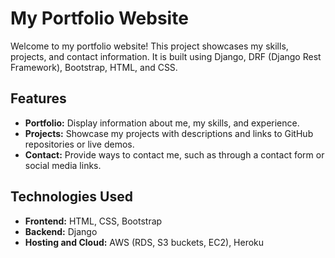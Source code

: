 # My Portfolio Website

Welcome to my portfolio website! This project showcases my skills, projects, and contact information. It is built using Django, DRF (Django Rest Framework), Bootstrap, HTML, and CSS.

## Features

- **Portfolio:** Display information about me, my skills, and experience.
- **Projects:** Showcase my projects with descriptions and links to GitHub repositories or live demos.
- **Contact:** Provide ways to contact me, such as through a contact form or social media links.

## Technologies Used

- **Frontend:** HTML, CSS, Bootstrap
- **Backend:** Django
- **Hosting and Cloud:** AWS (RDS, S3 buckets, EC2), Heroku
